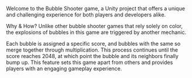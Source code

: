 Welcome to the Bubble Shooter game, a Unity project that offers a unique and challenging experience for both players and developers alike.

Why & How?
Unlike other bubble shooter games that rely solely on color, the explosions of bubbles in this game are triggered by another mechanic.

Each bubble is assigned a specific score, and bubbles with the same so merge together through multiplication. This process continues until the score reaches 2048, at which point the bubble and its neighbors finally bump up.
This feature sets this game apart from others and provides players with an engaging gameplay experience.
